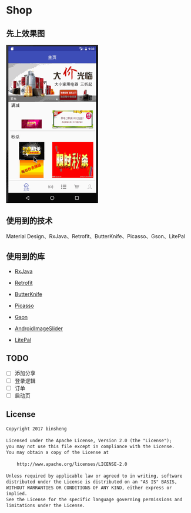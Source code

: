 # Shop

## 先上效果图

![shop](./screenshot.gif)

## 使用到的技术

Material Design、RxJava、Retrofit、ButterKnife、Picasso、Gson、LitePal

## 使用到的库

- [RxJava](https://github.com/ReactiveX/RxJava)

- [Retrofit](https://github.com/square/retrofit)

- [ButterKnife](https://github.com/JakeWharton/butterknife)

- [Picasso](https://github.com/square/picasso)

- [Gson](https://github.com/google/gson)

- [AndroidImageSlider](https://github.com/daimajia/AndroidImageSlider)

- [LitePal](https://github.com/LitePalFramework/LitePal)

## TODO

- [ ] 添加分享
- [ ] ​登录逻辑
- [ ] 订单
- [ ] 启动页

## License

```
Copyright 2017 binsheng

Licensed under the Apache License, Version 2.0 (the "License");
you may not use this file except in compliance with the License.
You may obtain a copy of the License at

    http://www.apache.org/licenses/LICENSE-2.0

Unless required by applicable law or agreed to in writing, software
distributed under the License is distributed on an "AS IS" BASIS,
WITHOUT WARRANTIES OR CONDITIONS OF ANY KIND, either express or implied.
See the License for the specific language governing permissions and
limitations under the License.
```